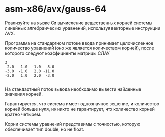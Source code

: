 # asm-x86/avx/gauss-64

Реализуйте на яызке Си вычисление вещественных корней системы линейных алгебраических уравнений, используя векторные инструкции AVX.

Программа на стандартном потоке ввода принимает целочисленное количество уравнений (оно же является количеством корней), после которого следуют коэффициенты матрицы СЛАУ.
```
3
 2.0   1.0  -1.0   8.0
-3.0  -1.0   2.0 -11.0  
-2.0   1.0   2.0  -3.0
      
```
На стандартный поток вывода необходимо вывести найденные значения корней.

Гарантируется, что система имеет однозначное решение, и количество корней больше нуля, но никто не гарантирует, что количество корней кратно четырем.

Корни системы уравнений представимы с точностью, которую обеспечивает тип double, но не float.
